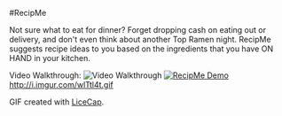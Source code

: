 #RecipMe

Not sure what to eat for dinner? Forget dropping cash on eating out or delivery, and don't even think about another Top Ramen night. RecipMe suggests recipe ideas to you based on the ingredients that you have ON HAND in your kitchen.

Video Walkthrough:
<img src='http://i.imgur.com/wlTtl4t.gif' title='RecipME Video Walkthrough' width='' alt='Video Walkthrough' />
[![RecipMe Demo](http://i.imgur.com/wlTtl4t.gif)](http://i.imgur.com/wlTtl4t.gif)
http://i.imgur.com/wlTtl4t.gif

GIF created with [LiceCap](http://www.cockos.com/licecap/).
